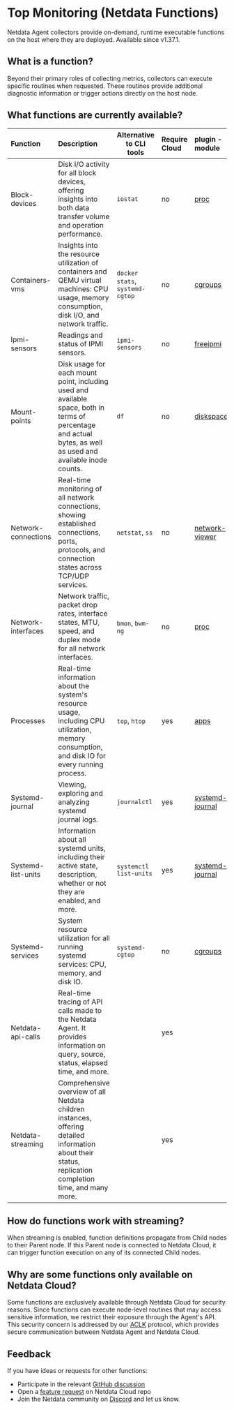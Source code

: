 # Top Monitoring (Netdata Functions)

Netdata Agent collectors provide on-demand, runtime executable functions on the host where they are deployed. Available since v1.37.1.

## What is a function?

Beyond their primary roles of collecting metrics, collectors can execute specific routines when requested. These routines provide additional diagnostic information or trigger actions directly on the host node.

## What functions are currently available?

| Function            | Description                                                                                                                                                    | Alternative to CLI tools        | Require Cloud | plugin - module                                                                                                |
|:--------------------|:---------------------------------------------------------------------------------------------------------------------------------------------------------------|---------------------------------|:--------------|:---------------------------------------------------------------------------------------------------------------|
| Block-devices       | Disk I/O activity for all block devices, offering insights into both data transfer volume and operation performance.                                           | `iostat`                        | no            | [proc](https://github.com/netdata/netdata/tree/master/src/collectors/proc.plugin#readme)                       |
| Containers-vms      | Insights into the resource utilization of containers and QEMU virtual machines: CPU usage, memory consumption, disk I/O, and network traffic.                  | `docker stats`, `systemd-cgtop` | no            | [cgroups](https://github.com/netdata/netdata/tree/master/src/collectors/cgroups.plugin#readme)                 |
| Ipmi-sensors        | Readings and status of IPMI sensors.                                                                                                                           | `ipmi-sensors`                  | no            | [freeipmi](https://github.com/netdata/netdata/tree/master/src/collectors/freeipmi.plugin#readme)               |
| Mount-points        | Disk usage for each mount point, including used and available space, both in terms of percentage and actual bytes, as well as used and available inode counts. | `df`                            | no            | [diskspace](https://github.com/netdata/netdata/tree/master/src/collectors/diskspace.plugin#readme)             |
| Network-connections | Real-time monitoring of all network connections, showing established connections, ports, protocols, and connection states across TCP/UDP services.             | `netstat`, `ss`                 | no            | [network-viewer](https://github.com/netdata/netdata/tree/master/src/collectors/network-viewer.plugin)          |
| Network-interfaces  | Network traffic, packet drop rates, interface states, MTU, speed, and duplex mode for all network interfaces.                                                  | `bmon`, `bwm-ng`                | no            | [proc](https://github.com/netdata/netdata/tree/master/src/collectors/proc.plugin#readme)                       |
| Processes           | Real-time information about the system's resource usage, including CPU utilization, memory consumption, and disk IO for every running process.                 | `top`, `htop`                   | yes           | [apps](/src/collectors/apps.plugin/README.md)                                                                  |
| Systemd-journal     | Viewing, exploring and analyzing systemd journal logs.                                                                                                         | `journalctl`                    | yes           | [systemd-journal](https://github.com/netdata/netdata/tree/master/src/collectors/systemd-journal.plugin#readme) |
| Systemd-list-units  | Information about all systemd units, including their active state, description, whether or not they are enabled, and more.                                     | `systemctl list-units`          | yes           | [systemd-journal](https://github.com/netdata/netdata/tree/master/src/collectors/systemd-journal.plugin#readme) |
| Systemd-services    | System resource utilization for all running systemd services: CPU, memory, and disk IO.                                                                        | `systemd-cgtop`                 | no            | [cgroups](https://github.com/netdata/netdata/tree/master/src/collectors/cgroups.plugin#readme)                 |
| Netdata-api-calls   | Real-time tracing of API calls made to the Netdata Agent. It provides information on query, source, status, elapsed time, and more.                            |                                 | yes           |                                                                                                                |
| Netdata-streaming   | Comprehensive overview of all Netdata children instances, offering detailed information about their status, replication completion time, and many more.        |                                 | yes           |                                                                                                                |

## How do functions work with streaming?

When streaming is enabled, function definitions propagate from Child nodes to their Parent node. If this Parent node is connected to Netdata Cloud, it can trigger function execution on any of its connected Child nodes.

## Why are some functions only available on Netdata Cloud?

Some functions are exclusively available through Netdata Cloud for security reasons. Since functions can execute node-level routines that may access sensitive information, we restrict their exposure through the Agent's API. This security concern is addressed by our [ACLK](/src/aclk/README.md) protocol, which provides secure communication between Netdata Agent and Netdata Cloud.

## Feedback

If you have ideas or requests for other functions:

- Participate in the relevant [GitHub discussion](https://github.com/netdata/netdata/discussions/14412)
- Open a [feature request](https://github.com/netdata/netdata-cloud/issues/new?assignees=&labels=feature+request%2Cneeds+triage&template=FEAT_REQUEST.yml&title=%5BFeat%5D%3A+) on Netdata Cloud repo
- Join the Netdata community on [Discord](https://discord.com/invite/2mEmfW735j) and let us know.
